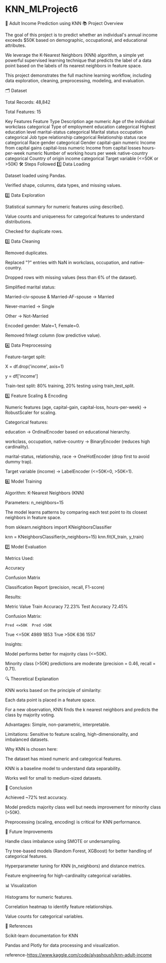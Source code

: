 # KNN_MLProject6

💼 Adult Income Prediction using KNN
📚 Project Overview

The goal of this project is to predict whether an individual's annual income exceeds $50K based on demographic, occupational, and educational attributes.

We leverage the K-Nearest Neighbors (KNN) algorithm, a simple yet powerful supervised learning technique that predicts the label of a data point based on the labels of its nearest neighbors in feature space.

This project demonstrates the full machine learning workflow, including data exploration, cleaning, preprocessing, modeling, and evaluation.

🗂 Dataset


Total Records: 48,842

Total Features: 15

Key Features
Feature	Type	Description
age	numeric	Age of the individual
workclass	categorical	Type of employment
education	categorical	Highest education level
marital-status	categorical	Marital status
occupation	categorical	Job type
relationship	categorical	Relationship status
race	categorical	Race
gender	categorical	Gender
capital-gain	numeric	Income from capital gains
capital-loss	numeric	Income from capital losses
hours-per-week	numeric	Number of working hours per week
native-country	categorical	Country of origin
income	categorical	Target variable (<=50K or >50K)
🛠 Steps Followed
1️⃣ Data Loading

Dataset loaded using Pandas.

Verified shape, columns, data types, and missing values.

2️⃣ Data Exploration

Statistical summary for numeric features using describe().

Value counts and uniqueness for categorical features to understand distributions.

Checked for duplicate rows.

3️⃣ Data Cleaning

Removed duplicates.

Replaced "?" entries with NaN in workclass, occupation, and native-country.

Dropped rows with missing values (less than 6% of the dataset).

Simplified marital status:

Married-civ-spouse & Married-AF-spouse → Married

Never-married → Single

Other → Not-Married

Encoded gender: Male=1, Female=0.

Removed fnlwgt column (low predictive value).

4️⃣ Data Preprocessing

Feature-target split:

X = df.drop('income', axis=1)

y = df['income']

Train-test split: 80% training, 20% testing using train_test_split.

5️⃣ Feature Scaling & Encoding

Numeric features (age, capital-gain, capital-loss, hours-per-week) → RobustScaler for scaling.

Categorical features:

education → OrdinalEncoder based on educational hierarchy.

workclass, occupation, native-country → BinaryEncoder (reduces high cardinality).

marital-status, relationship, race → OneHotEncoder (drop first to avoid dummy trap).

Target variable (income) → LabelEncoder (<=50K=0, >50K=1).

6️⃣ Model Training

Algorithm: K-Nearest Neighbors (KNN)

Parameters: n_neighbors=15

The model learns patterns by comparing each test point to its closest neighbors in feature space.

from sklearn.neighbors import KNeighborsClassifier

knn = KNeighborsClassifier(n_neighbors=15)
knn.fit(X_train, y_train)

7️⃣ Model Evaluation

Metrics Used:

Accuracy

Confusion Matrix

Classification Report (precision, recall, F1-score)

Results:

Metric	Value
Train Accuracy	72.23%
Test Accuracy	72.45%

Confusion Matrix:

	Pred <=50K	Pred >50K
True <=50K	4989	1853
True >50K	636	1557

Insights:

Model performs better for majority class (<=50K).

Minority class (>50K) predictions are moderate (precision = 0.46, recall = 0.71).

🔍 Theoretical Explanation

KNN works based on the principle of similarity:

Each data point is placed in a feature space.

For a new observation, KNN finds the k nearest neighbors and predicts the class by majority voting.

Advantages: Simple, non-parametric, interpretable.

Limitations: Sensitive to feature scaling, high-dimensionality, and imbalanced datasets.

Why KNN is chosen here:

The dataset has mixed numeric and categorical features.

KNN is a baseline model to understand data separability.

Works well for small to medium-sized datasets.

🎯 Conclusion

Achieved ~72% test accuracy.

Model predicts majority class well but needs improvement for minority class (>50K).

Preprocessing (scaling, encoding) is critical for KNN performance.

🚀 Future Improvements

Handle class imbalance using SMOTE or undersampling.

Try tree-based models (Random Forest, XGBoost) for better handling of categorical features.

Hyperparameter tuning for KNN (n_neighbors) and distance metrics.

Feature engineering for high-cardinality categorical variables.

📊 Visualization

Histograms for numeric features.

Correlation heatmap to identify feature relationships.

Value counts for categorical variables.

📝 References

Scikit-learn documentation for KNN

Pandas and Plotly for data processing and visualization.

reference-https://www.kaggle.com/code/alyashoush/knn-adult-income
